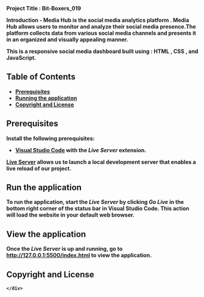 

    
<body>
    <div class="readme" style="font-weight:bold">
        Project Title : Bit-Boxers_019
        <p>Introduction - Media Hub is the social media analytics platform .
        Media Hub allows users to monitor and analyze their social media presence.The platform collects data from various social media channels and presents it in an organized and visually appealing manner.

This is a responsive social media dashboard built using : HTML , CSS , and JavaScript.
</p>

## Table of Contents
- [Prerequisites](#prerequisites)
- [Running the application](#run-the-application)
- [Copyright and License](#copyright-and-license)

## Prerequisites

Install the following prerequisites:

* [Visual Studio Code](https://code.visualstudio.com/download) with the *Live Server* extension.

[Live Server](https://marketplace.visualstudio.com/items?itemName=ritwickdey.LiveServer) allows us to launch a local development server that enables a live reload of our project.


## Run the application

To run the application, start the *Live Server* by clicking *Go Live* in the bottom right corner of the status bar in Visual Studio Code. This action will load the website in your default web browser. 
## View the application

Once the *Live Server* is up and running, go to http://127.0.0.1:5500/index.html to view the application.

## Copyright and License
    </div>
</body>
</html>
